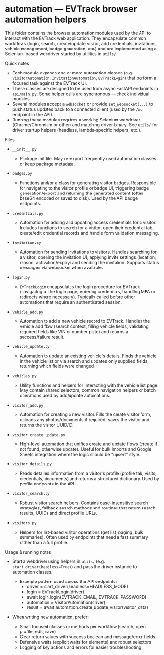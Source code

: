 # automation — EVTrack browser automation helpers

This folder contains the browser automation modules used by the API to interact with the EVTrack web application. They encapsulate common workflows (login, search, create/update visitor, add credentials, invitations, vehicle management, badge generation, etc.) and are implemented using a Selenium-based webdriver started by utilities in `utils/`.

Quick notes
- Each module exposes one or more automation classes (e.g. `VisitorAutomation`, `InvitationAutomation`, `EvTrackLogin`) that perform a focused task against the EVTrack UI.
- These classes are designed to be used from async FastAPI endpoints in `api/main.py`. Some helper calls are synchronous — check individual modules.
- Several modules accept a `websocket` or provide `set_websocket(...)` to push status updates back to a connected client (used by the `/ws` endpoint in the API).
- Running these modules requires a working Selenium webdriver (Chrome/Chromium or other) and matching driver binary. See `utils/` for driver startup helpers (headless, lambda-specific helpers, etc.).

Files

- `__init__.py`
  - Package init file. May re-export frequently used automation classes or keep package metadata.

- `badges.py`
  - Functions and/or a class for generating visitor badges. Responsible for navigating to the visitor profile or badge UI, triggering badge generation/export and returning the generated content (often base64 encoded or saved to disk). Used by the API badge endpoints.

- `credentials.py`
  - Automation for adding and updating access credentials for a visitor. Includes functions to search for a visitor, open their credential tab, create/edit credential records and handle form validation messaging.

- `invitation.py`
  - Automation for sending invitations to visitors. Handles searching for a visitor, opening the invitation UI, applying invite settings (location, reason, activation/expiry) and sending the invitation. Supports status messages via websocket when available.

- `login.py`
  - `EvTrackLogin` encapsulates the login procedure for EVTrack (navigating to the login page, entering credentials, handling MFA or redirects where necessary). Typically called before other automations that require an authenticated session.

- `vehicle_add.py`
  - Automation to add a new vehicle record to EVTrack. Handles the vehicle add flow (search context, filling vehicle fields, validating required fields like VIN or number plate) and returns a success/failure result.

- `vehicle_update.py`
  - Automation to update an existing vehicle's details. Finds the vehicle in the vehicle list or via search and updates only supplied fields, returning which fields were changed.

- `vehicles.py`
  - Utility functions and helpers for interacting with the vehicle list page. May contain shared selectors, common navigation helpers or batch operations used by add/update automations.

- `visitor_add.py`
  - Automation for creating a new visitor. Fills the create visitor form, uploads any photos/documents if required, saves the visitor and returns the visitor UUID/ID.

- `visitor_create_update.py`
  - High-level automation that unifies create and update flows (create if not found, otherwise update). Useful for bulk imports and Google Sheets integration where the logic should be "upsert" style.

- `visitor_details.py`
  - Reads detailed information from a visitor's profile (profile tab, visits, credentials, documents) and returns a structured dictionary. Used by profile endpoints in the API.

- `visitor_search.py`
  - Robust visitor search helpers. Contains case-insensitive search strategies, fallback search methods and routines that return search results, UUIDs and direct profile URLs.

- `visitors.py`
  - Helpers for list-based visitor operations (get list, paging, bulk summaries). Often used by endpoints that need a fast summary rather than a full profile.

Usage & running notes

- Start a webdriver using helpers in `utils/` (e.g. `start_driver(headless=True)`) and pass the driver instance to automation classes.
  - Example pattern used across the API endpoints:
    - driver = start_driver(headless=HEADLESS_MODE)
    - login = EvTrackLogin(driver)
    - await login.login(EVTRACK_EMAIL, EVTRACK_PASSWORD)
    - automation = VisitorAutomation(driver)
    - result = await automation.create_update_visitor(visitor_data)

- When writing new automation, prefer:
  - Small focused classes or methods per workflow (search, open profile, edit, save)
  - Clear return values with success boolean and message/error fields
  - Defensive waits (explicit waits for elements) and robust selectors
  - Logging of key actions and errors for easier troubleshooting

